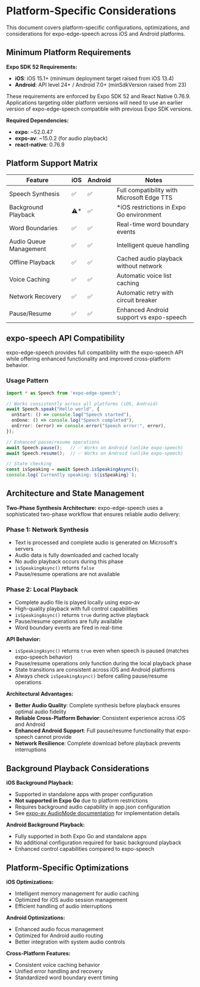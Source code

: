 # Platform-Specific Considerations

This document covers platform-specific configurations, optimizations, and considerations for expo-edge-speech across iOS and Android platforms.

## Minimum Platform Requirements

**Expo SDK 52 Requirements:**
- **iOS**: iOS 15.1+ (minimum deployment target raised from iOS 13.4)
- **Android**: API level 24+ / Android 7.0+ (minSdkVersion raised from 23)

These requirements are enforced by Expo SDK 52 and React Native 0.76.9. Applications targeting older platform versions will need to use an earlier version of expo-edge-speech compatible with previous Expo SDK versions.

**Required Dependencies:**
- **expo**: ~52.0.47
- **expo-av**: ~15.0.2 (for audio playback)
- **react-native**: 0.76.9

## Platform Support Matrix

| Feature | iOS | Android | Notes |
|---------|-----|---------|-------|
| Speech Synthesis | ✅ | ✅ | Full compatibility with Microsoft Edge TTS |
| Background Playback | ⚠️* | ✅ | *iOS restrictions in Expo Go environment |
| Word Boundaries | ✅ | ✅ | Real-time word boundary events |
| Audio Queue Management | ✅ | ✅ | Intelligent queue handling |
| Offline Playback | ✅ | ✅ | Cached audio playback without network |
| Voice Caching | ✅ | ✅ | Automatic voice list caching |
| Network Recovery | ✅ | ✅ | Automatic retry with circuit breaker |
| Pause/Resume | ✅ | ✅ | Enhanced Android support vs expo-speech |

## expo-speech API Compatibility

expo-edge-speech provides full compatibility with the expo-speech API while offering enhanced functionality and improved cross-platform behavior.

### Usage Pattern

```typescript
import * as Speech from 'expo-edge-speech';

// Works consistently across all platforms (iOS, Android)
await Speech.speak("Hello world", {
  onStart: () => console.log("Speech started"),
  onDone: () => console.log("Speech completed"),
  onError: (error) => console.error("Speech error:", error),
});

// Enhanced pause/resume operations
await Speech.pause();   // ✅ Works on Android (unlike expo-speech)
await Speech.resume();  // ✅ Works on Android (unlike expo-speech)

// State checking
const isSpeaking = await Speech.isSpeakingAsync();
console.log(`Currently speaking: ${isSpeaking}`);
```

## Architecture and State Management

**Two-Phase Synthesis Architecture:**
expo-edge-speech uses a sophisticated two-phase workflow that ensures reliable audio delivery:

### Phase 1: Network Synthesis
- Text is processed and complete audio is generated on Microsoft's servers
- Audio data is fully downloaded and cached locally
- No audio playback occurs during this phase
- `isSpeakingAsync()` returns `false`
- Pause/resume operations are not available

### Phase 2: Local Playback  
- Complete audio file is played locally using expo-av
- High-quality playback with full control capabilities
- `isSpeakingAsync()` returns `true` during active playback
- Pause/resume operations are fully available
- Word boundary events are fired in real-time

**API Behavior:**
- `isSpeakingAsync()` returns `true` even when speech is paused (matches expo-speech behavior)
- Pause/resume operations only function during the local playback phase
- State transitions are consistent across iOS and Android platforms
- Always check `isSpeakingAsync()` before calling pause/resume operations

**Architectural Advantages:**
- **Better Audio Quality**: Complete synthesis before playback ensures optimal audio fidelity
- **Reliable Cross-Platform Behavior**: Consistent experience across iOS and Android
- **Enhanced Android Support**: Full pause/resume functionality that expo-speech cannot provide
- **Network Resilience**: Complete download before playback prevents interruptions

## Background Playback Considerations

**iOS Background Playback:**
- Supported in standalone apps with proper configuration
- **Not supported in Expo Go** due to platform restrictions
- Requires background audio capability in app.json configuration
- See [expo-av AudioMode documentation](https://docs.expo.dev/versions/v52.0.0/sdk/audio-av/#audiomode) for implementation details

**Android Background Playback:**
- Fully supported in both Expo Go and standalone apps
- No additional configuration required for basic background playback
- Enhanced control capabilities compared to expo-speech

## Platform-Specific Optimizations

**iOS Optimizations:**
- Intelligent memory management for audio caching
- Optimized for iOS audio session management
- Efficient handling of audio interruptions

**Android Optimizations:**
- Enhanced audio focus management
- Optimized for Android audio routing
- Better integration with system audio controls

**Cross-Platform Features:**
- Consistent voice caching behavior
- Unified error handling and recovery
- Standardized word boundary event timing